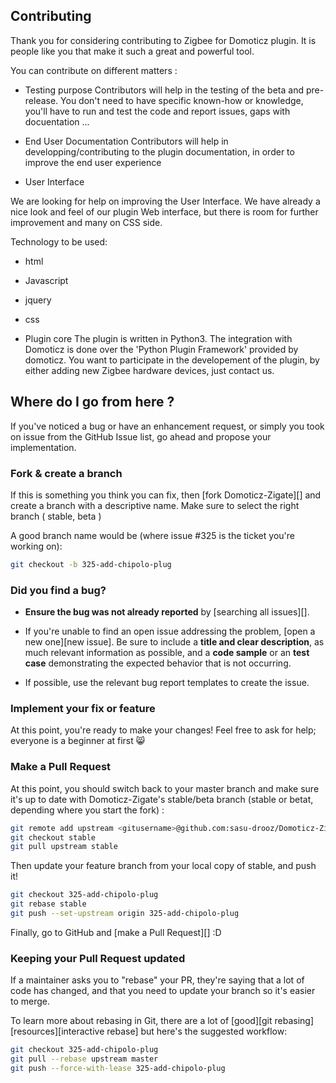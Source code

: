 ## Contributing

Thank you for considering contributing to Zigbee for Domoticz plugin. It is people like you that make it such a great and powerful tool.

You can contribute on different matters :

* Testing purpose
Contributors will help in the testing of the beta and pre-release.
You don't need to have specific known-how or knowledge, you'll have to run and test the code and report issues, gaps with docuentation ...

* End User Documentation
Contributors will help in developping/contributing to the plugin documentation, in order to improve the end user experience

* User Interface

We are looking for help on improving the User Interface. We have already a nice look and feel of our plugin Web interface, but there is room for further improvement and many on CSS side.

Technology to be used:

* html
* Javascript
* jquery
* css

* Plugin core
The plugin is written in Python3. The integration with Domoticz is done over the 'Python Plugin Framework' provided by domoticz.
You want to participate in the developement of the plugin, by either adding new Zigbee hardware devices, just contact us.

## Where do I go from here ?

If you've noticed a bug or have an enhancement request, or simply you took on issue from the GitHub Issue list, go ahead and propose your implementation.

### Fork & create a branch

If this is something you think you can fix, then [fork Domoticz-Zigate][] and
create a branch with a descriptive name. Make sure to select the right branch ( stable, beta )

A good branch name would be (where issue #325 is the ticket you're working on):

```sh
git checkout -b 325-add-chipolo-plug
```

### Did you find a bug?

* **Ensure the bug was not already reported** by [searching all issues][].

* If you're unable to find an open issue addressing the problem,
  [open a new one][new issue]. Be sure to include a **title and clear
  description**, as much relevant information as possible, and a **code sample**
  or an **test case** demonstrating the expected behavior that is not
  occurring.

* If possible, use the relevant bug report templates to create the issue.

### Implement your fix or feature

At this point, you're ready to make your changes! Feel free to ask for help;
everyone is a beginner at first :smile_cat:

### Make a Pull Request

At this point, you should switch back to your master branch and make sure it's
up to date with Domoticz-Zigate's stable/beta branch (stable or betat, depending where you start the fork) :

```sh
git remote add upstream <gitusername>@github.com:sasu-drooz/Domoticz-Zigate.git
git checkout stable
git pull upstream stable
```

Then update your feature branch from your local copy of stable, and push it!

```sh
git checkout 325-add-chipolo-plug
git rebase stable
git push --set-upstream origin 325-add-chipolo-plug
```

Finally, go to GitHub and [make a Pull Request][] :D

### Keeping your Pull Request updated

If a maintainer asks you to "rebase" your PR, they're saying that a lot of code
has changed, and that you need to update your branch so it's easier to merge.

To learn more about rebasing in Git, there are a lot of [good][git rebasing]
[resources][interactive rebase] but here's the suggested workflow:

```sh
git checkout 325-add-chipolo-plug
git pull --rebase upstream master
git push --force-with-lease 325-add-chipolo-plug
```
